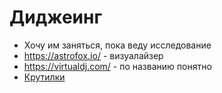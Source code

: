 # Диджеинг

- Хочу им заняться, пока веду исследование
- https://astrofox.io/ - визуалайзер
- https://virtualdj.com/ - по названию понятно
- [Крутилки](https://www.ozon.ru/product/pioneer-ddj-400-dvuhkanalnyy-kontroller-dlya-rekordbox-dj-173312239/?avtc=1&avte=2&avts=1671807367&sh=DxDTd2mCFg)